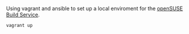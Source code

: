 Using vagrant and ansible to set up a local enviroment for the [openSUSE Build Service](https://build.opensuse.org/).

```
vagrant up
```